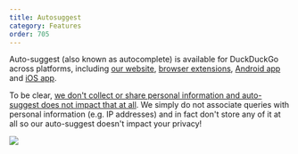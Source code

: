 ```yaml
---
title: Autosuggest
category: Features
order: 705
---
```

<html><body><p>Auto-suggest (also known as autocomplete) is available for DuckDuckGo across platforms, including <a href="https://duckduckgo.com/">our website</a>, <a href="https://duck.co/help/desktop/adding-duckduckgo-to-your-browser">browser extensions</a>, <a href="https://duck.co/help/mobile/android">Android app</a> and <a href="https://duck.co/help/mobile/ios">iOS app</a>.</p>&#xD;
<p>To be clear, <a href="https://duckduckgo.com/privacy">we don't collect or share personal information and auto-suggest does not impact that at all</a>. We simply do not associate queries with personal information (e.g. IP addresses) and in fact don't store any of it at all so our auto-suggest doesn't impact your privacy!</p>&#xD;
&#xD;
<img src="/edition-jekyll-template/images/31b134d0c227539ea4a23b6e154b85d7.png"></img></body></html>
